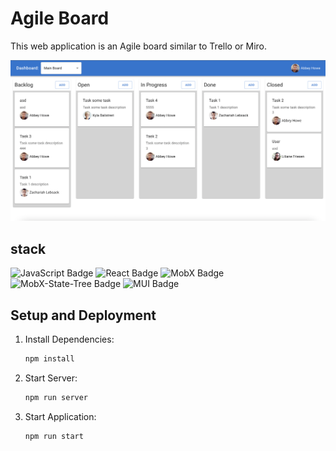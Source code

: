 # Agile Board

This web application is an Agile board similar to Trello or Miro.

![Agile board](/public/screen.png)

## stack
![JavaScript Badge](https://img.shields.io/badge/JavaScript-F7DF1E?logo=javascript&logoColor=000&style=for-the-badge)
![React Badge](https://img.shields.io/badge/React-61DAFB?logo=react&logoColor=000&style=for-the-badge)
![MobX Badge](https://img.shields.io/badge/MobX-F95?logo=mobx&logoColor=fff&style=for-the-badge)
![MobX-State-Tree Badge](https://img.shields.io/badge/MobX--State--Tree-FF7102?logo=mobxstatetree&logoColor=fff&style=for-the-badge)
![MUI Badge](https://img.shields.io/badge/MUI-007FFF?logo=mui&logoColor=fff&style=for-the-badge)


## Setup and Deployment

1. Install Dependencies:

   ```bash
   npm install
   ```

2. Start Server:

   ```bash
   npm run server
   ```
   
3. Start Application:

   ```bash
   npm run start
   ``` 